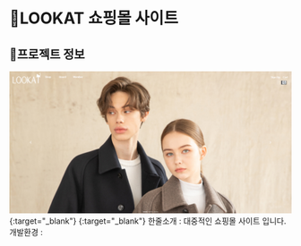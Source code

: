 # :large_orange_diamond:LOOKAT 쇼핑몰 사이트

## :small_orange_diamond:프로젝트 정보

[![lookat](img/lookat.png)](http://ching21.cafe24.com/){:target="_blank"}
[](http://ching21.cafe24.com/){:target="_blank"}
한줄소개 : 대중적인 쇼핑몰 사이트 입니다. <br />
개발환경 : 

